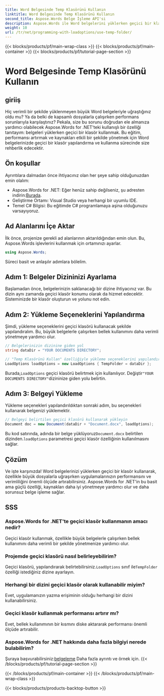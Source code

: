 ```yaml
---
title: Word Belgesinde Temp Klasörünü Kullanın
linktitle: Word Belgesinde Temp Klasörünü Kullanın
second_title: Aspose.Words Belge İşleme API'si
description: Aspose.Words ile Word belgelerini yüklerken geçici bir klasör kullanarak .NET uygulamalarınızın performansını nasıl artırabileceğinizi öğrenin.
weight: 10
url: /tr/net/programming-with-loadoptions/use-temp-folder/
---
```


{{< blocks/products/pf/main-wrap-class >}}
{{< blocks/products/pf/main-container >}}
{{< blocks/products/pf/tutorial-page-section >}}

# Word Belgesinde Temp Klasörünü Kullanın

## giriiş

Hiç verimli bir şekilde yüklenmeyen büyük Word belgeleriyle uğraştığınız oldu mu? Ya da belki de kapsamlı dosyalarla çalışırken performans sorunlarıyla karşılaştınız? Pekala, size bu sorunu doğrudan ele almanıza yardımcı olabilecek Aspose.Words for .NET'teki kullanışlı bir özelliği tanıtayım: belgeleri yüklerken geçici bir klasör kullanmak. Bu eğitim, performansı artırmak ve kaynakları etkili bir şekilde yönetmek için Word belgelerinizde geçici bir klasör yapılandırma ve kullanma sürecinde size rehberlik edecektir.

## Ön koşullar

Ayrıntılara dalmadan önce ihtiyacınız olan her şeye sahip olduğunuzdan emin olalım:

-  Aspose.Words for .NET: Eğer henüz sahip değilseniz, şu adresten indirin:[Burada](https://releases.aspose.com/words/net/).
- Geliştirme Ortamı: Visual Studio veya herhangi bir uyumlu IDE.
- Temel C# Bilgisi: Bu eğitimde C# programlamaya aşina olduğunuzu varsayıyoruz.

## Ad Alanlarını İçe Aktar

İlk önce, projenize gerekli ad alanlarının aktarıldığından emin olun. Bu, Aspose.Words işlevlerini kullanmak için ortamınızı ayarlar.

```csharp
using Aspose.Words;
```

Süreci basit ve anlaşılır adımlara bölelim.

## Adım 1: Belgeler Dizininizi Ayarlama

Başlamadan önce, belgelerinizin saklanacağı bir dizine ihtiyacınız var. Bu dizin aynı zamanda geçici klasör konumu olarak da hizmet edecektir. Sisteminizde bir klasör oluşturun ve yolunu not edin.

## Adım 2: Yükleme Seçeneklerini Yapılandırma

Şimdi, yükleme seçeneklerini geçici klasörü kullanacak şekilde yapılandıralım. Bu, büyük belgelerle çalışırken bellek kullanımını daha verimli yönetmeye yardımcı olur.

```csharp
// Belgelerinizin dizinine giden yol
string dataDir = "YOUR DOCUMENTS DIRECTORY";

// "Temp Klasörünü Kullan" özelliğiyle yükleme seçeneklerini yapılandırın
LoadOptions loadOptions = new LoadOptions { TempFolder = dataDir };
```

 Burada,`LoadOptions` geçici klasörü belirtmek için kullanılıyor. Değiştir`"YOUR DOCUMENTS DIRECTORY"`dizininize giden yolu belirtin.

## Adım 3: Belgeyi Yükleme

Yükleme seçenekleri yapılandırıldıktan sonraki adım, bu seçenekleri kullanarak belgenizi yüklemektir.

```csharp
// Belgeyi belirtilen geçici klasörü kullanarak yükleyin
Document doc = new Document(dataDir + "Document.docx", loadOptions);
```

 Bu kod satırında, adında bir belge yüklüyoruz`Document.docx` belirtilen dizinden.`loadOptions` parametresi geçici klasör özelliğinin kullanılmasını sağlar.

## Çözüm

Ve işte karşınızda! Word belgelerinizi yüklerken geçici bir klasör kullanarak, özellikle büyük dosyalarla uğraşırken uygulamalarınızın performansını ve verimliliğini önemli ölçüde artırabilirsiniz. Aspose.Words for .NET'in bu basit ama güçlü özelliği, kaynakları daha iyi yönetmeye yardımcı olur ve daha sorunsuz belge işleme sağlar.

## SSS

### Aspose.Words for .NET'te geçici klasör kullanmanın amacı nedir?
Geçici klasör kullanmak, özellikle büyük belgelerle çalışırken bellek kullanımını daha verimli bir şekilde yönetmenize yardımcı olur.

### Projemde geçici klasörü nasıl belirleyebilirim?
Geçici klasörü, yapılandırarak belirtebilirsiniz.`LoadOptions` sınıf ile`TempFolder` özelliği istediğiniz dizine ayarlayın.

### Herhangi bir dizini geçici klasör olarak kullanabilir miyim?
Evet, uygulamanızın yazma erişiminin olduğu herhangi bir dizini kullanabilirsiniz.

### Geçici klasör kullanmak performansı artırır mı?
Evet, bellek kullanımının bir kısmını diske aktararak performansı önemli ölçüde artırabilir.

### Aspose.Words for .NET hakkında daha fazla bilgiyi nerede bulabilirim?
 Şuraya başvurabilirsiniz:[belgeleme](https://reference.aspose.com/words/net/) Daha fazla ayrıntı ve örnek için.
{{< /blocks/products/pf/tutorial-page-section >}}

{{< /blocks/products/pf/main-container >}}
{{< /blocks/products/pf/main-wrap-class >}}

{{< blocks/products/products-backtop-button >}}
